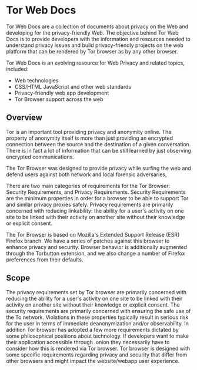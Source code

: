 # Tor Web Docs #

Tor Web Docs are a collection of documents about privacy on the Web and developing for the privacy-friendly Web. The objective behind Tor Web Docs is to provide developers with the information and resources needed to understand privacy issues and build privacy-friendly projects on the web platform that can be rendered by Tor browser as by any other browser.

Tor Web Docs is an evolving resource for Web Privacy and related topics, included:
- Web technologies
- CSS/HTML JavaScript and other web standards
- Privacy-friendly web app development
- Tor Browser support across the web

## Overview ##

Tor is an important tool providing privacy and anonymity online. The property of anonymity itself is more than just providing an encrypted connection between the source and the destination of a given conversation. There is in fact a lot of information that can be still learned by just observing encrypted communications. 

The Tor Browser was designed to provide privacy while surfing the web and defend users against both network and local forensic adversaries, 

There are two main categories of requirements for the Tor Browser: Security Requirements, and Privacy Requirements. Security Requirements are the minimum properties in order for a browser to be able to support Tor and similar privacy proxies safely. Privacy requirements are primarily concerned with reducing linkability: the ability for a user's activity on one site to be linked with their activity on another site without their knowledge or explicit consent.

The Tor Browser is based on Mozilla's Extended Support Release (ESR) Firefox branch. We have a series of patches against this browser to enhance privacy and security. Browser behavior is additionally augmented through the Torbutton extension, and we also change a number of Firefox preferences from their defaults. 

## Scope ##

The privacy requirements set by Tor browser are primarily concerned with reducing the ability for a user's activity on one site to be linked with their activity on another site without their knowledge or explicit consent. The security requirements are primarily concerned with ensuring the safe use of the To network. Violations in these properties typically result in serious risk for the user in terms of immediate deanonymization and/or observability. In addition Tor browser has adopted a few more requirements dictated by some philosophical positions about technology.  If developers want to make their application accessible through .onion they necessarily have to consider how this is rendered via Tor browser. Tor browser is designed with some specific requirements regarding privacy and security that differ from other browsers and might impact the website/webapp user experience. 


